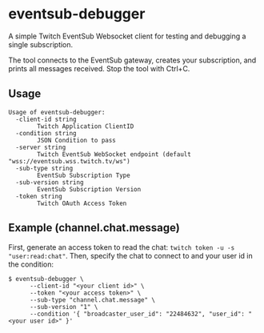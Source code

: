 # eventsub-debugger

A simple Twitch EventSub Websocket client for testing and debugging a single subscription. 

The tool connects to the EventSub gateway, creates your subscription, and prints all messages received. Stop the tool with Ctrl+C.

## Usage 
```
Usage of eventsub-debugger:
  -client-id string
    	Twitch Application ClientID
  -condition string
    	JSON Condition to pass
  -server string
    	Twitch EventSub WebSocket endpoint (default "wss://eventsub.wss.twitch.tv/ws")
  -sub-type string
    	EventSub Subscription Type
  -sub-version string
    	EventSub Subscription Version
  -token string
    	Twitch OAuth Access Token
```

## Example (channel.chat.message)

First, generate an access token to read the chat: `twitch token -u -s "user:read:chat"`. Then, specify the chat to connect to and your user id in the condition:

```
$ eventsub-debugger \
      --client-id "<your client id>" \
      --token "<your access token>" \
      --sub-type "channel.chat.message" \
      --sub-version "1" \
      --condition '{ "broadcaster_user_id": "22484632", "user_id": "<your user id>" }'
```
